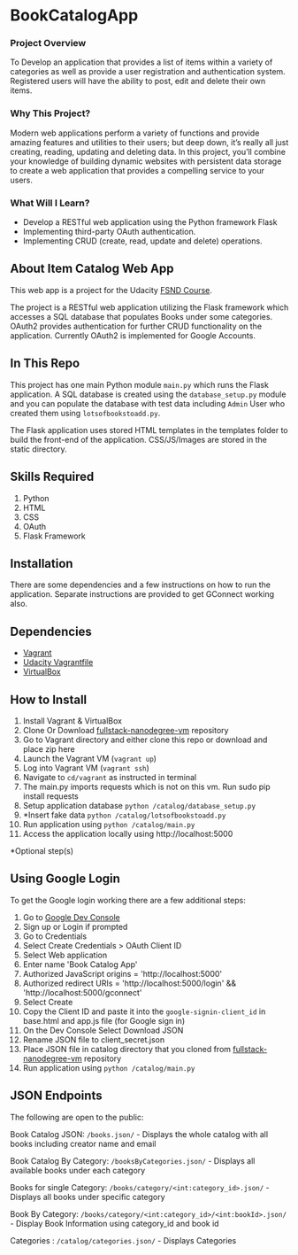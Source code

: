 # BookCatalogApp

### Project Overview
To Develop an application that provides a list of items within a variety of categories as well as provide a user registration and authentication system. Registered users will have the ability to post, edit and delete their own items.

### Why This Project?
Modern web applications perform a variety of functions and provide amazing features and utilities to their users; but deep down, it’s really all just creating, reading, updating and deleting data. In this project, you’ll combine your knowledge of building dynamic websites with persistent data storage to create a web application that provides a compelling service to your users.

### What Will I Learn?
  * Develop a RESTful web application using the Python framework Flask
  * Implementing third-party OAuth authentication.
  * Implementing CRUD (create, read, update and delete) operations.

## About Item Catalog Web App
This web app is a project for the Udacity [FSND Course](https://www.udacity.com/course/full-stack-web-developer-nanodegree--nd004).

The project is a RESTful web application utilizing the Flask framework which accesses a SQL database that populates Books under some categories. 
OAuth2 provides authentication for further CRUD functionality on the application. Currently OAuth2 is implemented for Google Accounts.

## In This Repo
This project has one main Python module `main.py` which runs the Flask application. A SQL database is created using the `database_setup.py` module and you can populate the database with test data including `Admin` User who created them using `lotsofbookstoadd.py`.

The Flask application uses stored HTML templates in the templates folder to build the front-end of the application. CSS/JS/Images are stored in the static directory.

## Skills Required
1. Python
2. HTML
3. CSS
4. OAuth
5. Flask Framework

## Installation
There are some dependencies and a few instructions on how to run the application.
Separate instructions are provided to get GConnect working also.

## Dependencies
- [Vagrant](https://www.vagrantup.com/)
- [Udacity Vagrantfile](https://github.com/udacity/fullstack-nanodegree-vm)
- [VirtualBox](https://www.virtualbox.org/wiki/Downloads)

## How to Install
1. Install Vagrant & VirtualBox
2. Clone Or Download [fullstack-nanodegree-vm](https://github.com/udacity/fullstack-nanodegree-vm) repository
3. Go to Vagrant directory and either clone this repo or download and place zip here
3. Launch the Vagrant VM (`vagrant up`)
4. Log into Vagrant VM (`vagrant ssh`)
5. Navigate to `cd/vagrant` as instructed in terminal
6. The main.py imports requests which is not on this vm. Run sudo pip install requests
7. Setup application database `python /catalog/database_setup.py`
8. *Insert fake data `python /catalog/lotsofbookstoadd.py`
9. Run application using `python /catalog/main.py`
10. Access the application locally using http://localhost:5000

*Optional step(s)

## Using Google Login
To get the Google login working there are a few additional steps:

1. Go to [Google Dev Console](https://console.developers.google.com)
2. Sign up or Login if prompted
3. Go to Credentials
4. Select Create Credentials > OAuth Client ID
5. Select Web application
6. Enter name 'Book Catalog App'
7. Authorized JavaScript origins = 'http://localhost:5000'
8. Authorized redirect URIs = 'http://localhost:5000/login' && 'http://localhost:5000/gconnect'
9. Select Create
10. Copy the Client ID and paste it into the `google-signin-client_id` in base.html and app.js file (for Google sign in)
11. On the Dev Console Select Download JSON
12. Rename JSON file to client_secret.json
13. Place JSON file in catalog directory that you cloned from [fullstack-nanodegree-vm](https://github.com/udacity/fullstack-nanodegree-vm) repository
14. Run application using `python /catalog/main.py`

## JSON Endpoints
The following are open to the public:

Book Catalog JSON: `/books.json/`
    - Displays the whole catalog with all books including creator name and email

Book Catalog By Category: `/booksByCategories.json/`
    - Displays all available books under each category
	
Books for single Category: `/books/category/<int:category_id>.json/`
    - Displays all books under specific category

Book By Category: `/books/category/<int:category_id>/<int:bookId>.json/`
    - Display Book Information using category_id and book id

Categories : `/catalog/categories.json/`
    - Displays Categories 

